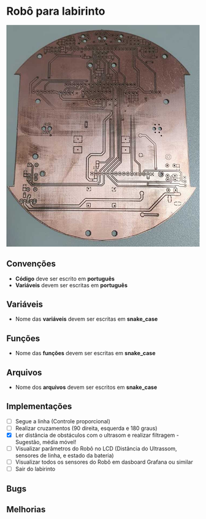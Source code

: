 # Robô para labirinto

<img src="board.jpeg">

## Convenções
- **Código** deve ser escrito em **português**
- **Variáveis** devem ser escritas em **português**

## Variáveis
- Nome das **variáveis** devem ser escritas em **snake_case**

## Funções
- Nome das **funções** devem ser escritas em **snake_case**

## Arquivos
- Nome dos **arquivos** devem ser escritos em **snake_case**

## Implementações
- [ ] Segue a linha (Controle proporcional) 
- [ ] Realizar cruzamentos (90 direita, esquerda e 180 graus) 
- [x] Ler distância de obstáculos com o ultrasom e realizar filtragem - Sugestão, média móvel! 
- [ ] Visualizar parâmetros do Robô no LCD (Distância do Ultrassom, sensores de linha, e estado da bateria) 
- [ ] Visualizar todos os sensores do Robô em dasboard Grafana ou similar
- [ ] Sair do labirinto

## Bugs

## Melhorias